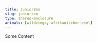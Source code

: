 ```yaml
---
title: JuniorZoo
slug: juniorzoo
type: shared-enclosure
animals: [wildziege, afrikanischer-esel]
---
```

Some Content
